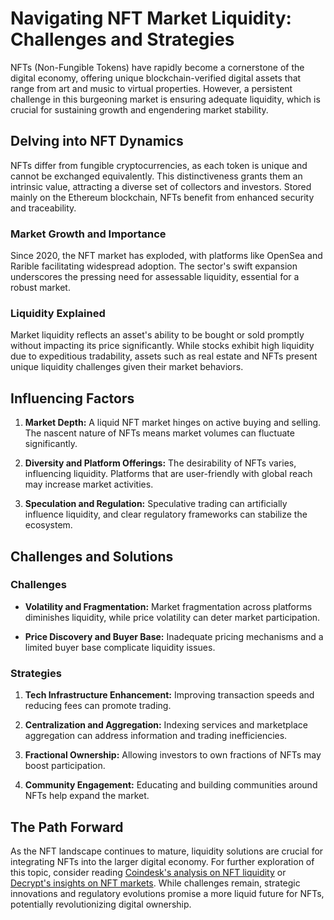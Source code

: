 # Navigating NFT Market Liquidity: Challenges and Strategies

NFTs (Non-Fungible Tokens) have rapidly become a cornerstone of the digital economy, offering unique blockchain-verified digital assets that range from art and music to virtual properties. However, a persistent challenge in this burgeoning market is ensuring adequate liquidity, which is crucial for sustaining growth and engendering market stability.

## Delving into NFT Dynamics

NFTs differ from fungible cryptocurrencies, as each token is unique and cannot be exchanged equivalently. This distinctiveness grants them an intrinsic value, attracting a diverse set of collectors and investors. Stored mainly on the Ethereum blockchain, NFTs benefit from enhanced security and traceability.

### Market Growth and Importance

Since 2020, the NFT market has exploded, with platforms like OpenSea and Rarible facilitating widespread adoption. The sector's swift expansion underscores the pressing need for assessable liquidity, essential for a robust market.

### Liquidity Explained

Market liquidity reflects an asset's ability to be bought or sold promptly without impacting its price significantly. While stocks exhibit high liquidity due to expeditious tradability, assets such as real estate and NFTs present unique liquidity challenges given their market behaviors.

## Influencing Factors

1. **Market Depth:** A liquid NFT market hinges on active buying and selling. The nascent nature of NFTs means market volumes can fluctuate significantly.

2. **Diversity and Platform Offerings:** The desirability of NFTs varies, influencing liquidity. Platforms that are user-friendly with global reach may increase market activities.

3. **Speculation and Regulation:** Speculative trading can artificially influence liquidity, and clear regulatory frameworks can stabilize the ecosystem.

## Challenges and Solutions

### Challenges

- **Volatility and Fragmentation:** Market fragmentation across platforms diminishes liquidity, while price volatility can deter market participation.
  
- **Price Discovery and Buyer Base:** Inadequate pricing mechanisms and a limited buyer base complicate liquidity issues.

### Strategies

1. **Tech Infrastructure Enhancement:** Improving transaction speeds and reducing fees can promote trading.
  
2. **Centralization and Aggregation:** Indexing services and marketplace aggregation can address information and trading inefficiencies.

3. **Fractional Ownership:** Allowing investors to own fractions of NFTs may boost participation.

4. **Community Engagement:** Educating and building communities around NFTs help expand the market.

## The Path Forward

As the NFT landscape continues to mature, liquidity solutions are crucial for integrating NFTs into the larger digital economy. For further exploration of this topic, consider reading [Coindesk's analysis on NFT liquidity](https://www.coindesk.com/) or [Decrypt's insights on NFT markets](https://decrypt.co/). While challenges remain, strategic innovations and regulatory evolutions promise a more liquid future for NFTs, potentially revolutionizing digital ownership.